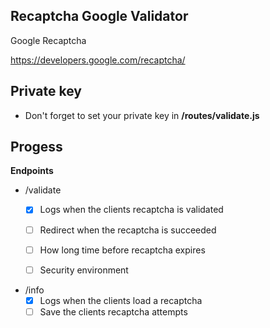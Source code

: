 
## Recaptcha Google Validator

Google Recaptcha

https://developers.google.com/recaptcha/


## Private key

  - Don't forget to set your private key in **/routes/validate.js**


## Progess

**Endpoints**
  - /validate
    - [x] Logs when the clients recaptcha is validated
    - [ ] Redirect when the recaptcha is succeeded
    - [ ] How long time before recaptcha expires
    - [ ] Security environment


  - /info
    - [x] Logs when the clients load a recaptcha
    - [ ] Save the clients recaptcha attempts
